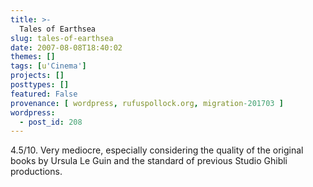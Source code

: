 ```yaml
---
title: >-
  Tales of Earthsea
slug: tales-of-earthsea
date: 2007-08-08T18:40:02
themes: []
tags: [u'Cinema']
projects: []
posttypes: []
featured: False
provenance: [ wordpress, rufuspollock.org, migration-201703 ]
wordpress:
  - post_id: 208
---
```


4.5/10. Very mediocre, especially considering the quality of the original books by Ursula Le Guin and the standard of previous Studio Ghibli productions.

